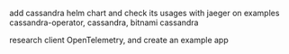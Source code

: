 add cassandra helm chart and check its usages with jaeger on examples
cassandra-operator, cassandra, bitnami cassandra

research client OpenTelemetry, and create an example app

